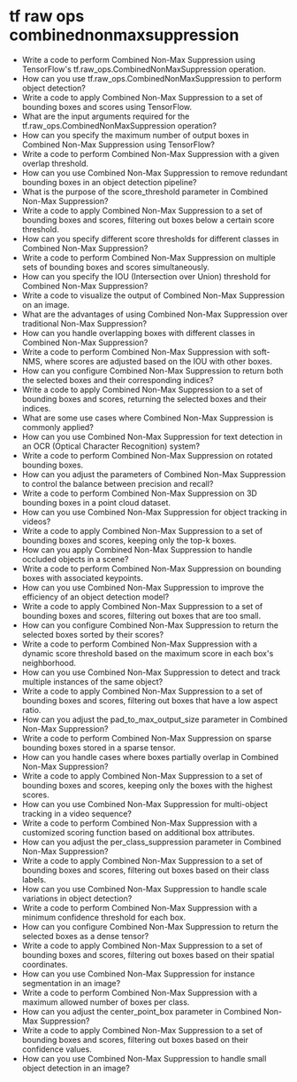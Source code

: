 # tf raw ops combinednonmaxsuppression

- Write a code to perform Combined Non-Max Suppression using TensorFlow's tf.raw_ops.CombinedNonMaxSuppression operation.
- How can you use tf.raw_ops.CombinedNonMaxSuppression to perform object detection?
- Write a code to apply Combined Non-Max Suppression to a set of bounding boxes and scores using TensorFlow.
- What are the input arguments required for the tf.raw_ops.CombinedNonMaxSuppression operation?
- How can you specify the maximum number of output boxes in Combined Non-Max Suppression using TensorFlow?
- Write a code to perform Combined Non-Max Suppression with a given overlap threshold.
- How can you use Combined Non-Max Suppression to remove redundant bounding boxes in an object detection pipeline?
- What is the purpose of the score_threshold parameter in Combined Non-Max Suppression?
- Write a code to apply Combined Non-Max Suppression to a set of bounding boxes and scores, filtering out boxes below a certain score threshold.
- How can you specify different score thresholds for different classes in Combined Non-Max Suppression?
- Write a code to perform Combined Non-Max Suppression on multiple sets of bounding boxes and scores simultaneously.
- How can you specify the IOU (Intersection over Union) threshold for Combined Non-Max Suppression?
- Write a code to visualize the output of Combined Non-Max Suppression on an image.
- What are the advantages of using Combined Non-Max Suppression over traditional Non-Max Suppression?
- How can you handle overlapping boxes with different classes in Combined Non-Max Suppression?
- Write a code to perform Combined Non-Max Suppression with soft-NMS, where scores are adjusted based on the IOU with other boxes.
- How can you configure Combined Non-Max Suppression to return both the selected boxes and their corresponding indices?
- Write a code to apply Combined Non-Max Suppression to a set of bounding boxes and scores, returning the selected boxes and their indices.
- What are some use cases where Combined Non-Max Suppression is commonly applied?
- How can you use Combined Non-Max Suppression for text detection in an OCR (Optical Character Recognition) system?
- Write a code to perform Combined Non-Max Suppression on rotated bounding boxes.
- How can you adjust the parameters of Combined Non-Max Suppression to control the balance between precision and recall?
- Write a code to perform Combined Non-Max Suppression on 3D bounding boxes in a point cloud dataset.
- How can you use Combined Non-Max Suppression for object tracking in videos?
- Write a code to apply Combined Non-Max Suppression to a set of bounding boxes and scores, keeping only the top-k boxes.
- How can you apply Combined Non-Max Suppression to handle occluded objects in a scene?
- Write a code to perform Combined Non-Max Suppression on bounding boxes with associated keypoints.
- How can you use Combined Non-Max Suppression to improve the efficiency of an object detection model?
- Write a code to apply Combined Non-Max Suppression to a set of bounding boxes and scores, filtering out boxes that are too small.
- How can you configure Combined Non-Max Suppression to return the selected boxes sorted by their scores?
- Write a code to perform Combined Non-Max Suppression with a dynamic score threshold based on the maximum score in each box's neighborhood.
- How can you use Combined Non-Max Suppression to detect and track multiple instances of the same object?
- Write a code to apply Combined Non-Max Suppression to a set of bounding boxes and scores, filtering out boxes that have a low aspect ratio.
- How can you adjust the pad_to_max_output_size parameter in Combined Non-Max Suppression?
- Write a code to perform Combined Non-Max Suppression on sparse bounding boxes stored in a sparse tensor.
- How can you handle cases where boxes partially overlap in Combined Non-Max Suppression?
- Write a code to apply Combined Non-Max Suppression to a set of bounding boxes and scores, keeping only the boxes with the highest scores.
- How can you use Combined Non-Max Suppression for multi-object tracking in a video sequence?
- Write a code to perform Combined Non-Max Suppression with a customized scoring function based on additional box attributes.
- How can you adjust the per_class_suppression parameter in Combined Non-Max Suppression?
- Write a code to apply Combined Non-Max Suppression to a set of bounding boxes and scores, filtering out boxes based on their class labels.
- How can you use Combined Non-Max Suppression to handle scale variations in object detection?
- Write a code to perform Combined Non-Max Suppression with a minimum confidence threshold for each box.
- How can you configure Combined Non-Max Suppression to return the selected boxes as a dense tensor?
- Write a code to apply Combined Non-Max Suppression to a set of bounding boxes and scores, filtering out boxes based on their spatial coordinates.
- How can you use Combined Non-Max Suppression for instance segmentation in an image?
- Write a code to perform Combined Non-Max Suppression with a maximum allowed number of boxes per class.
- How can you adjust the center_point_box parameter in Combined Non-Max Suppression?
- Write a code to apply Combined Non-Max Suppression to a set of bounding boxes and scores, filtering out boxes based on their confidence values.
- How can you use Combined Non-Max Suppression to handle small object detection in an image?